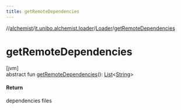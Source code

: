 ```yaml
---
title: getRemoteDependencies
---
```

//[alchemist](../../../index.html)/[it.unibo.alchemist.loader](../index.html)/[Loader](index.html)/[getRemoteDependencies](get-remote-dependencies.html)



# getRemoteDependencies



[jvm]\
abstract fun [getRemoteDependencies](get-remote-dependencies.html)(): [List](https://docs.oracle.com/javase/8/docs/api/java/util/List.html)<[String](https://docs.oracle.com/javase/8/docs/api/java/lang/String.html)>



#### Return



dependencies files




